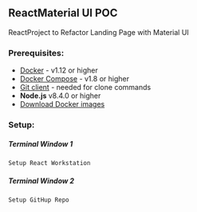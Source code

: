 ## ReactMaterial UI POC

ReactProject to Refactor Landing Page with Material UI

### Prerequisites:

- [Docker](https://www.docker.com/products/overview) - v1.12 or higher
- [Docker Compose](https://docs.docker.com/compose/overview/) - v1.8 or higher
- [Git client](https://git-scm.com/downloads) - needed for clone commands
- **Node.js** v8.4.0 or higher
- [Download Docker images](http://hyperledger-fabric.readthedocs.io/en/latest/samples.html#binaries)

### Setup:

##### Terminal Window 1

```
Setup React Workstation

```

##### Terminal Window 2

```
Setup GitHup Repo

```
